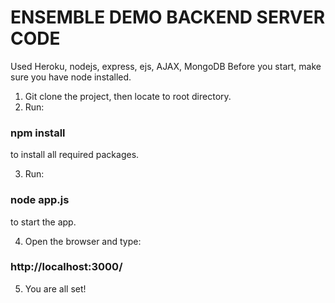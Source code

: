 # ENSEMBLE DEMO BACKEND SERVER CODE
Used Heroku, nodejs, express, ejs, AJAX, MongoDB
Before you start, make sure you have node installed. 

1. Git clone the project, then locate to root directory.
2. Run:

### npm install

to install all required packages.

3. Run:

### node app.js

to start the app.

4. Open the browser and type:

### http://localhost:3000/

5. You are all set!

